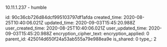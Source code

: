 10.11.1.237 - humble

id: 90c36cb726d84dcf995103797df1afda
created_time: 2020-08-25T10:40:06.021Z
updated_time: 2020-09-03T15:45:20.988Z
user_created_time: 2020-08-25T10:40:06.021Z
user_updated_time: 2020-09-03T15:45:20.988Z
encryption_cipher_text: 
encryption_applied: 0
parent_id: 425014d650f24a53ab555a79e988ea9e
is_shared: 0
type_: 2